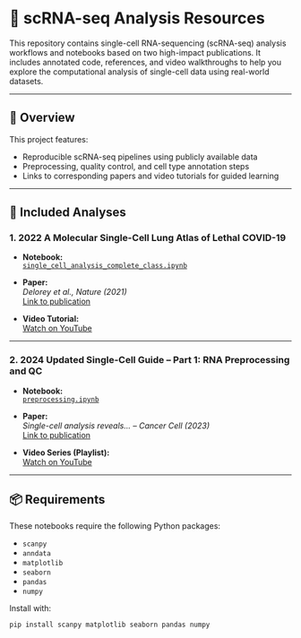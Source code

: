 # 🧬 scRNA-seq Analysis Resources

This repository contains single-cell RNA-sequencing (scRNA-seq) analysis workflows and notebooks based on two high-impact publications. It includes annotated code, references, and video walkthroughs to help you explore the computational analysis of single-cell data using real-world datasets.

---

## 📘 Overview

This project features:

- Reproducible scRNA-seq pipelines using publicly available data  
- Preprocessing, quality control, and cell type annotation steps  
- Links to corresponding papers and video tutorials for guided learning

---

## 📄 Included Analyses

### 1. **2022 A Molecular Single-Cell Lung Atlas of Lethal COVID-19**

- **Notebook:**  
  [`single_cell_analysis_complete_class.ipynb`](https://github.com/mousepixels/sanbomics_scripts/blob/main/single_cell_analysis_complete_class.ipynb)

- **Paper:**  
  *Delorey et al., Nature (2021)*  
  [Link to publication](https://www.nature.com/articles/s41586-021-03569-1)

- **Video Tutorial:**  
  [Watch on YouTube](https://www.youtube.com/watch?v=uvyG9yLuNSE)

---

### 2. **2024 Updated Single-Cell Guide – Part 1: RNA Preprocessing and QC**

- **Notebook:**  
  [`preprocessing.ipynb`](https://github.com/mousepixels/sanbomics_scripts/blob/main/sc2024/preprocessing.ipynb)

- **Paper:**  
  *Single-cell analysis reveals... – Cancer Cell (2023)*  
  [Link to publication](https://www.cell.com/cancer-cell/fulltext/S1535-6108(23)00364-1)

- **Video Series (Playlist):**  
  [Watch on YouTube](https://www.youtube.com/watch?v=cmOlCTGX4Ik&list=PLi1VnGoeDGjuZmB8zJNqpuhGe6Zj7HNYQ)

---

## 📦 Requirements

These notebooks require the following Python packages:

- `scanpy`  
- `anndata`  
- `matplotlib`  
- `seaborn`  
- `pandas`  
- `numpy`

Install with:

```bash
pip install scanpy matplotlib seaborn pandas numpy
```


